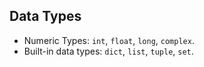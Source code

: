 
## Data Types 

- Numeric Types: `int`, `float`, `long`, `complex`.
- Built-in data types: `dict`, `list`, `tuple`, `set`.
